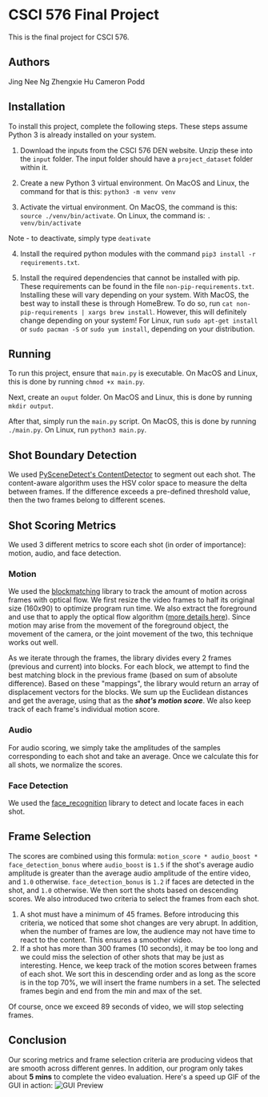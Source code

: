 # CSCI 576 Final Project

This is the final project for CSCI 576.

## Authors

Jing Nee Ng
Zhengxie Hu
Cameron Podd

## Installation

To install this project, complete the following steps. These steps assume Python 3
is already installed on your system.

1.  Download the inputs from the CSCI 576 DEN website. Unzip these into the `input` folder.
    The input folder should have a `project_dataset` folder within it.

2.  Create a new Python 3 virtual environment. On MacOS and Linux, the command for that is this:
    `python3 -m venv venv`

3.  Activate the virtual environment. On MacOS, the command is this:
    `source ./venv/bin/activate`. On Linux, the command is: `. venv/bin/activate`

Note - to deactivate, simply type `deativate`

4.  Install the required python modules with the command `pip3 install -r requirements.txt`.

5.  Install the required dependencies that cannot be installed with pip. These requirements
    can be found in the file `non-pip-requirements.txt`. Installing these will vary depending
    on your system. With MacOS, the best way to install these is through HomeBrew. To do so,
    run `cat non-pip-requirements | xargs brew install`. However, this will definitely change
    depending on your system! For Linux, run `sudo apt-get install` or `sudo pacman -S` or 
    `sudo yum install`, depending on your distribution.
    

## Running

To run this project, ensure that `main.py` is executable. On MacOS and Linux, this is
done by running `chmod +x main.py`.

Next, create an `ouput` folder. On MacOS and Linux, this is done by running `mkdir output`.

After that, simply run the `main.py` script. On MacOS, this is done by running `./main.py`. On Linux, run `python3 main.py`.

## Shot Boundary Detection

We
used [PySceneDetect's ContentDetector](https://pyscenedetect.readthedocs.io/en/latest/reference/detection-methods/#content-aware-detector)
to segment out each shot. The content-aware algorithm uses the HSV color space to measure the delta between frames. If
the difference exceeds a pre-defined threshold value, then the two frames belong to different scenes.

## Shot Scoring Metrics

We used 3 different metrics to score each shot (in order of importance): motion, audio, and face detection.

### Motion

We used the [blockmatching](https://github.com/duducosmos/blockmatching) library to track the amount of motion across
frames with optical flow. We first resize the video frames to half its original size (160x90) to optimize program run
time. We also extract the foreground and use that to apply the optical flow
algorithm ([more details here](https://ieeexplore.ieee.org/document/5680866)). Since motion may arise from the movement
of the foreground object, the movement of the camera, or the joint movement of the two, this technique works out well.

As we iterate through the frames, the library divides every 2 frames (previous and current) into blocks. For each block,
we attempt to find the best matching block in the previous frame (based on sum of absolute difference). Based on these "mappings", the library would return an array of displacement vectors for the blocks. We sum up the Euclidean distances
and get the average, using that as the ***shot's motion score***. We also keep track of each frame's individual motion score.

### Audio

For audio scoring, we simply take the amplitudes of the samples corresponding to each shot and take an
average. Once we calculate this for all shots, we normalize the scores.

### Face Detection

We used the [face_recognition](https://github.com/ageitgey/face_recognition) library to detect and locate faces in each
shot.

## Frame Selection

The scores are combined using this formula: `motion_score * audio_boost * face_detection_bonus`
where `audio_boost` is `1.5` if the shot's average audio amplitude is greater than the average audio amplitude of the
entire video, and `1.0` otherwise. `face_detection_bonus` is `1.2` if faces are detected in the shot, and `1.0`
otherwise. We then sort the shots based on descending scores. We also introduced two criteria to select the frames from
each shot.

1. A shot must have a minimum of 45 frames. Before introducing this criteria, we noticed that some shot changes are very
   abrupt. In addition, when the number of frames are low, the audience may not have time to react to the content. This
   ensures a smoother video.
2. If a shot has more than 300 frames (10 seconds), it may be too long and we could miss the selection of other shots
   that may be just as interesting. Hence, we keep track of the motion scores between frames of each shot. We sort this
   in descending order and as long as the score is in the top 70%, we will insert the frame numbers in a set. The
   selected frames begin and end from the min and max of the set.

Of course, once we exceed 89 seconds of video, we will stop selecting frames.

## Conclusion

Our scoring metrics and frame selection criteria are producing videos that are smooth across different genres. In
addition, our program only takes about **5 mins** to complete the video evaluation. Here's a speed up GIF of the GUI in
action:
![GUI Preview](gui_preview.gif)
